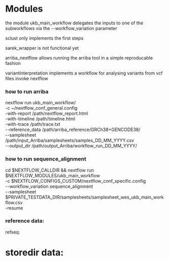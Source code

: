 # Modules

the module ukb_main_workflow delegates the inputs to one of the subworkflows via the --workflow_variation parameter

sclust only implements the first steps

sarek_wrapper is not functional yet

arriba_nextflow allows running the arriba tool in a simple reproducable fashion

variantinterpretation implements a workflow for analysing variants from vcf files
invoke nextflow 

### how to run arriba
nextflow run ukb_main_workflow/  \
	-c ~/nextflow_conf_general.config \
	-with-report /path/nextflow_report.html \
	-with-timeline /path/timeline.html \
	-with-trace /path/trace.txt \
	--reference_data /path/arriba_reference/GRCh38+GENCODE38/ \
	--samplesheet /path/input_Arriba/samplesheets/samples_DD_MM_YYYY.csv \
	--output_dir /path/output_Arriba/workflow_run_DD_MM_YYYY/ 

### how to run sequence_alignment

cd $NEXTFLOW_CALLDIR && nextflow run $NEXTFLOW_MODULES/ukb_main_workflow \
	-c $NEXTFLOW_CONFIGS_CUSTOM/nextflow_conf_specific.config \
	--workflow_variation sequence_alignment \
	--samplesheet $PRIVATE_TESTDATA_DIR/samplesheets/samplesheet_wes_ukb_main_workflow.csv \
	-resume

### reference data:
refseq:

# storedir data:



